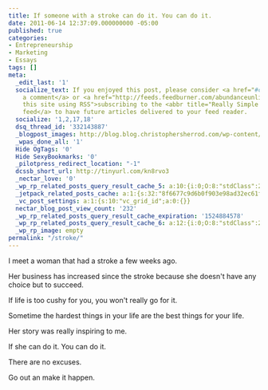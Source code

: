 ```yaml
---
title: If someone with a stroke can do it. You can do it.
date: 2011-06-14 12:37:09.000000000 -05:00
published: true
categories:
- Entrepreneurship
- Marketing
- Essays
tags: []
meta:
  _edit_last: '1'
  socialize_text: If you enjoyed this post, please consider <a href="#comments">leaving
    a comment</a> or <a href="http://feeds.feedburner.com/abundanceunlimited" title="Syndicate
    this site using RSS">subscribing to the <abbr title="Really Simple Syndication">RSS</abbr>
    feed</a> to have future articles delivered to your feed reader.
  socialize: '1,2,17,18'
  dsq_thread_id: '332143887'
  _blogpost_images: http://blog.blog.christophersherrod.com/wp-content/uploads/images/video1.jpg
  _wpas_done_all: '1'
  Hide OgTags: '0'
  Hide SexyBookmarks: '0'
  _pilotpress_redirect_location: "-1"
  dcssb_short_url: http://tinyurl.com/kn8rvo3
  _nectar_love: '0'
  _wp_rp_related_posts_query_result_cache_5: a:10:{i:0;O:8:"stdClass":2:{s:7:"post_id";s:4:"6757";s:5:"score";s:17:"18.93514117081009";}i:1;O:8:"stdClass":2:{s:7:"post_id";s:4:"6726";s:5:"score";s:18:"16.242864708676407";}i:2;O:8:"stdClass":2:{s:7:"post_id";s:2:"39";s:5:"score";s:18:"12.935317256168105";}i:3;O:8:"stdClass":2:{s:7:"post_id";s:2:"98";s:5:"score";s:18:"12.083070843357874";}i:4;O:8:"stdClass":2:{s:7:"post_id";s:4:"7097";s:5:"score";s:18:"11.443348901749939";}i:5;O:8:"stdClass":2:{s:7:"post_id";s:2:"35";s:5:"score";s:18:"10.945684832100458";}i:6;O:8:"stdClass":2:{s:7:"post_id";s:2:"29";s:5:"score";s:18:"10.389385904566424";}i:7;O:8:"stdClass":2:{s:7:"post_id";s:4:"6776";s:5:"score";s:18:"10.305962890492523";}i:8;O:8:"stdClass":2:{s:7:"post_id";s:3:"310";s:5:"score";s:18:"10.305962890492523";}i:9;O:8:"stdClass":2:{s:7:"post_id";s:4:"6545";s:5:"score";s:17:"9.602408070467625";}}
  _jetpack_related_posts_cache: a:1:{s:32:"8f6677c9d6b0f903e98ad32ec61f8deb";a:2:{s:7:"expires";i:1454366402;s:7:"payload";a:3:{i:0;a:1:{s:2:"id";i:869;}i:1;a:1:{s:2:"id";i:1373;}i:2;a:1:{s:2:"id";i:1259;}}}}
  _vc_post_settings: a:1:{s:10:"vc_grid_id";a:0:{}}
  nectar_blog_post_view_count: '232'
  _wp_rp_related_posts_query_result_cache_expiration: '1524884578'
  _wp_rp_related_posts_query_result_cache_6: a:12:{i:0;O:8:"stdClass":2:{s:7:"post_id";s:4:"6757";s:5:"score";s:17:"32.06981106611118";}i:1;O:8:"stdClass":2:{s:7:"post_id";s:2:"98";s:5:"score";s:18:"23.794679791766143";}i:2;O:8:"stdClass":2:{s:7:"post_id";s:4:"6726";s:5:"score";s:18:"22.942994591825986";}i:3;O:8:"stdClass":2:{s:7:"post_id";s:4:"7097";s:5:"score";s:18:"22.881266588851158";}i:4;O:8:"stdClass":2:{s:7:"post_id";s:2:"35";s:5:"score";s:17:"21.96127545213589";}i:5;O:8:"stdClass":2:{s:7:"post_id";s:3:"207";s:5:"score";s:17:"21.89474928830353";}i:6;O:8:"stdClass":2:{s:7:"post_id";s:4:"6776";s:5:"score";s:18:"21.508909566475342";}i:7;O:8:"stdClass":2:{s:7:"post_id";s:3:"310";s:5:"score";s:18:"21.508909566475342";}i:8;O:8:"stdClass":2:{s:7:"post_id";s:2:"20";s:5:"score";s:17:"20.69797935059468";}i:9;O:8:"stdClass":2:{s:7:"post_id";s:4:"3116";s:5:"score";s:18:"20.283796556791042";}i:10;O:8:"stdClass":2:{s:7:"post_id";s:4:"8053";s:5:"score";s:17:"19.42507567667963";}i:11;O:8:"stdClass":2:{s:7:"post_id";s:4:"6919";s:5:"score";s:17:"19.42507567667963";}}
  _wp_rp_image: empty
permalink: "/stroke/"
---
```

I meet a woman that had a stroke a few weeks ago.

Her business has increased since the stroke because she doesn't have any choice but to succeed.

If life is too cushy for you, you won't really go for it.

Sometime the hardest things in your life are the best things for your life.

Her story was really inspiring to me.

If she can do it. You can do it.

There are no excuses.

Go out an make it happen.</p>
